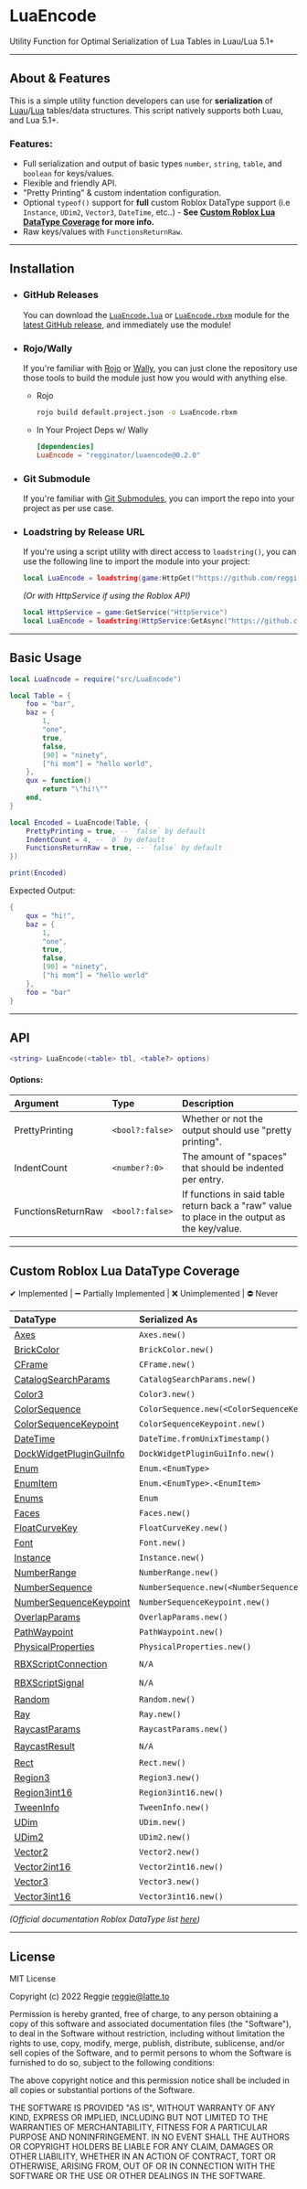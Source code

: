 # LuaEncode
Utility Function for Optimal Serialization of Lua Tables in Luau/Lua 5.1+

___

## About & Features
This is a simple utility function developers can use for **serialization** of [Luau](https://luau-lang.org)/[Lua](https://lua.org) tables/data structures. This script natively supports both Luau, and Lua 5.1+.

### Features:
- Full serialization and output of basic types `number`, `string`, `table`, and `boolean` for keys/values.
- Flexible and friendly API.
- "Pretty Printing" & custom indentation configuration.
- Optional `typeof()` support for **full** custom Roblox DataType support (i.e `Instance`, `UDim2`, `Vector3`, `DateTime`, etc..) - **See [Custom Roblox Lua DataType Coverage](#custom-roblox-lua-datatype-coverage) for more info.**
- Raw keys/values with `FunctionsReturnRaw`.

___

## Installation
- ### GitHub Releases
    You can download the [`LuaEncode.lua`](https://github.com/regginator/LuaEncode/releases/latest/download/LuaEncode.lua) or [`LuaEncode.rbxm`](https://github.com/regginator/LuaEncode/releases/latest/download/LuaEncode.rbxm) module for the [latest GitHub release](https://github.com/regginator/LuaEncode/releases/latest), and immediately use the module!
- ### Rojo/Wally
    If you're familiar with [Rojo](https://rojo.space) or [Wally](https://wally.run), you can just clone the repository use those tools to build the module just how you would with anything else.

    - Rojo
        ```sh
        rojo build default.project.json -o LuaEncode.rbxm
        ```
    - In Your Project Deps w/ Wally
        ```toml
        [dependencies]
        LuaEncode = "regginator/luaencode@0.2.0"
        ```
- ### Git Submodule
    If you're familiar with [Git Submodules](https://gist.github.com/gitaarik/8735255), you can import the repo into your project as per use case.
- ### Loadstring by Release URL
    If you're using a script utility with direct access to `loadstring()`, you can use the following line to import the module into your project:
    ```lua
    local LuaEncode = loadstring(game:HttpGet("https://github.com/regginator/LuaEncode/releases/latest/download/LuaEncode.lua"))()
    ```
    *(Or with HttpService if using the Roblox API)*
    ```lua
    local HttpService = game:GetService("HttpService")
    local LuaEncode = loadstring(HttpService:GetAsync("https://github.com/regginator/LuaEncode/releases/latest/download/LuaEncode.lua"))()
    ```


___

## Basic Usage
```lua
local LuaEncode = require("src/LuaEncode")

local Table = {
    foo = "bar",
    baz = {
        1,
        "one",
        true,
        false,
        [90] = "ninety",
        ["hi mom"] = "hello world",
    },
    qux = function()
        return "\"hi!\""
    end,
}

local Encoded = LuaEncode(Table, {
    PrettyPrinting = true, -- `false` by default
    IndentCount = 4, -- `0` by default
    FunctionsReturnRaw = true, -- `false` by default
})

print(Encoded)
```

Expected Output:
```lua
{
    qux = "hi!",
    baz = {
        1,
        "one",
        true,
        false,
        [90] = "ninety",
        ["hi mom"] = "hello world"
    },
    foo = "bar"
}
```

___

## API
```lua
<string> LuaEncode(<table> tbl, <table?> options)
```

#### Options:
| Argument           | Type              | Description                         |
|:-------------------|:------------------|:------------------------------------|
| PrettyPrinting     | `<bool?:false>`  | Whether or not the output should use "pretty printing". |
| IndentCount        | `<number?:0>`    | The amount of "spaces" that should be indented per entry. |
| FunctionsReturnRaw | `<bool?:false>`  | If functions in said table return back a "raw" value to place in the output as the key/value. |

___

## Custom Roblox Lua DataType Coverage
✔ Implemented | ➖ Partially Implemented | ❌ Unimplemented | ⛔ Never

| DataType                                                                                                      | Serialized As                                     | Implemented |
|:--------------------------------------------------------------------------------------------------------------|:--------------------------------------------------|:-----------:|
| [Axes](https://create.roblox.com/docs/reference/engine/datatypes/Axes)                                        | `Axes.new()`                                      | ✔ |
| [BrickColor](https://create.roblox.com/docs/reference/engine/datatypes/BrickColor)                            | `BrickColor.new()`                                | ✔ |
| [CFrame](https://create.roblox.com/docs/reference/engine/datatypes/CFrame)                                    | `CFrame.new()`                                    | ✔ |
| [CatalogSearchParams](https://create.roblox.com/docs/reference/engine/datatypes/CatalogSearchParams)          | `CatalogSearchParams.new()`                       | ➖ |
| [Color3](https://create.roblox.com/docs/reference/engine/datatypes/Color3)                                    | `Color3.new()`                                    | ✔ |
| [ColorSequence](https://create.roblox.com/docs/reference/engine/datatypes/ColorSequence)                      | `ColorSequence.new(<ColorSequenceKeypoints>)`     | ✔ |
| [ColorSequenceKeypoint](https://create.roblox.com/docs/reference/engine/datatypes/ColorSequenceKeypoint)      | `ColorSequenceKeypoint.new()`                     | ✔ |
| [DateTime](https://create.roblox.com/docs/reference/engine/datatypes/DateTime)                                | `DateTime.fromUnixTimestamp()`                    | ✔ |
| [DockWidgetPluginGuiInfo](https://create.roblox.com/docs/reference/engine/datatypes/DockWidgetPluginGuiInfo)  | `DockWidgetPluginGuiInfo.new()`                   | ➖ |
| [Enum](https://create.roblox.com/docs/reference/engine/datatypes/Enum)                                        | `Enum.<EnumType>`                                 | ✔ |
| [EnumItem](https://create.roblox.com/docs/reference/engine/datatypes/EnumItem)                                | `Enum.<EnumType>.<EnumItem>`                      | ✔ |
| [Enums](https://create.roblox.com/docs/reference/engine/datatypes/Enums)                                      | `Enum`                                            | ✔ |
| [Faces](https://create.roblox.com/docs/reference/engine/datatypes/Faces)                                      | `Faces.new()`                                     | ✔ |
| [FloatCurveKey](https://create.roblox.com/docs/reference/engine/datatypes/FloatCurveKey)                      | `FloatCurveKey.new()`                             | ✔ |
| [Font](https://create.roblox.com/docs/reference/engine/datatypes/Font)                                        | `Font.new()`                                      | ✔ |
| [Instance](https://create.roblox.com/docs/reference/engine/datatypes/Instance)                                | `Instance.new()`                                  | ➖ |
| [NumberRange](https://create.roblox.com/docs/reference/engine/datatypes/NumberRange)                          | `NumberRange.new()`                               | ✔ |
| [NumberSequence](https://create.roblox.com/docs/reference/engine/datatypes/NumberSequence)                    | `NumberSequence.new(<NumberSequenceKeypoints>)`   | ✔ |
| [NumberSequenceKeypoint](https://create.roblox.com/docs/reference/engine/datatypes/NumberSequenceKeypoint)    | `NumberSequenceKeypoint.new()`                    | ✔ |
| [OverlapParams](https://create.roblox.com/docs/reference/engine/datatypes/OverlapParams)                      | `OverlapParams.new()`                             | ➖ |
| [PathWaypoint](https://create.roblox.com/docs/reference/engine/datatypes/PathWaypoint)                        | `PathWaypoint.new()`                              | ✔ |
| [PhysicalProperties](https://create.roblox.com/docs/reference/engine/datatypes/PhysicalProperties)            | `PhysicalProperties.new()`                        | ✔ |
| [RBXScriptConnection](https://create.roblox.com/docs/reference/engine/datatypes/RBXScriptConnection)          | `N/A`                                             | ⛔ |
| [RBXScriptSignal](https://create.roblox.com/docs/reference/engine/datatypes/RBXScriptSignal)                  | `N/A`                                             | ⛔ |
| [Random](https://create.roblox.com/docs/reference/engine/datatypes/Random)                                    | `Random.new()`                                    | ➖ |
| [Ray](https://create.roblox.com/docs/reference/engine/datatypes/Ray#summary-constructors)                     | `Ray.new()`                                       | ✔ |
| [RaycastParams](https://create.roblox.com/docs/reference/engine/datatypes/RaycastParams)                      | `RaycastParams.new()`                             | ➖ |
| [RaycastResult](https://create.roblox.com/docs/reference/engine/datatypes/RaycastResult)                      | `N/A`                                             | ⛔ |
| [Rect](https://create.roblox.com/docs/reference/engine/datatypes/Rect#summary-constructors)                   | `Rect.new()`                                      | ✔ |
| [Region3](https://create.roblox.com/docs/reference/engine/datatypes/Region3)                                  | `Region3.new()`                                   | ➖ |
| [Region3int16](https://create.roblox.com/docs/reference/engine/datatypes/Region3int16)                        | `Region3int16.new()`                              | ✔ |
| [TweenInfo](https://create.roblox.com/docs/reference/engine/datatypes/TweenInfo)                              | `TweenInfo.new()`                                 | ✔ |
| [UDim](https://create.roblox.com/docs/reference/engine/datatypes/UDim)                                        | `UDim.new()`                                      | ✔ |
| [UDim2](https://create.roblox.com/docs/reference/engine/datatypes/UDim2)                                      | `UDim2.new()`                                     | ✔ |
| [Vector2](https://create.roblox.com/docs/reference/engine/datatypes/Vector2)                                  | `Vector2.new()`                                   | ✔ |
| [Vector2int16](https://create.roblox.com/docs/reference/engine/datatypes/Vector2int16)                        | `Vector2int16.new()`                              | ✔ |
| [Vector3](https://create.roblox.com/docs/reference/engine/datatypes/Vector3)                                  | `Vector3.new()`                                   | ✔ |
| [Vector3int16](https://create.roblox.com/docs/reference/engine/datatypes/Vector3int16)                        | `Vector3int16.new()`                              | ✔ |

*(Official documentation Roblox DataType list [here](https://create.roblox.com/docs/reference/engine/datatypes))*

___

## License
MIT License

Copyright (c) 2022 Reggie <reggie@latte.to>

Permission is hereby granted, free of charge, to any person obtaining a copy
of this software and associated documentation files (the "Software"), to deal
in the Software without restriction, including without limitation the rights
to use, copy, modify, merge, publish, distribute, sublicense, and/or sell
copies of the Software, and to permit persons to whom the Software is
furnished to do so, subject to the following conditions:

The above copyright notice and this permission notice shall be included in all
copies or substantial portions of the Software.

THE SOFTWARE IS PROVIDED "AS IS", WITHOUT WARRANTY OF ANY KIND, EXPRESS OR
IMPLIED, INCLUDING BUT NOT LIMITED TO THE WARRANTIES OF MERCHANTABILITY,
FITNESS FOR A PARTICULAR PURPOSE AND NONINFRINGEMENT. IN NO EVENT SHALL THE
AUTHORS OR COPYRIGHT HOLDERS BE LIABLE FOR ANY CLAIM, DAMAGES OR OTHER
LIABILITY, WHETHER IN AN ACTION OF CONTRACT, TORT OR OTHERWISE, ARISING FROM,
OUT OF OR IN CONNECTION WITH THE SOFTWARE OR THE USE OR OTHER DEALINGS IN THE
SOFTWARE.
